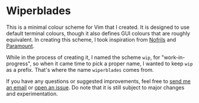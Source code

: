 # Wiperblades

This is a minimal colour scheme for Vim that I created.
It is designed to use default terminal colours, though it also defines GUI colours that are roughly equivalent.
In creating this scheme, I took inspiration from [Nofrils](https://github.com/robertmeta/nofrils) and [Paramount](https://github.com/owickstrom/vim-colors-paramount).

While in the process of creating it, I named the scheme `wip`, for "work-in-progress", so when it came time to pick a proper name, I wanted to keep `wip` as a prefix.
That's where the name `wiperblades` comes from.

If you have any questions or suggested improvements, feel free to [send me an email](mailto:jdwinters96@gmail.com) or [open an issue](https://github.com/jdw1996/vim-wiperblades/issues/new).
Do note that it is still subject to major changes and experimentation.
